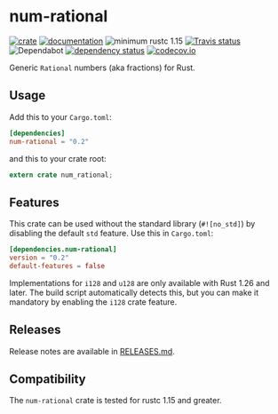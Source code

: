 # num-rational

[![crate](https://img.shields.io/crates/v/num-rational.svg)](https://crates.io/crates/num-rational)
[![documentation](https://docs.rs/num-rational/badge.svg)](https://docs.rs/num-rational)
![minimum rustc 1.15](https://img.shields.io/badge/rustc-1.15+-red.svg)
[![Travis status](https://travis-ci.org/rust-num/num-rational.svg?branch=master)](https://travis-ci.org/rust-num/num-rational)
![Dependabot](https://badgen.net/dependabot/dependabot/dependabot-core/?icon=dependabot)
[![dependency status](https://deps.rs/repo/github/maxbla/num-rational/status.svg)](https://deps.rs/repo/github/github/maxbla/num-rational)
[![codecov.io](http://codecov.io/github/rust-num/num-rational/coverage.svg?branch=master)](http://codecov.io/github/rust-num/num-rational?branch=master)

Generic `Rational` numbers (aka fractions) for Rust.

## Usage

Add this to your `Cargo.toml`:

```toml
[dependencies]
num-rational = "0.2"
```

and this to your crate root:

```rust
extern crate num_rational;
```

## Features

This crate can be used without the standard library (`#![no_std]`) by disabling
the default `std` feature.  Use this in `Cargo.toml`:

```toml
[dependencies.num-rational]
version = "0.2"
default-features = false
```

Implementations for `i128` and `u128` are only available with Rust 1.26 and
later.  The build script automatically detects this, but you can make it
mandatory by enabling the `i128` crate feature.

## Releases

Release notes are available in [RELEASES.md](RELEASES.md).

## Compatibility

The `num-rational` crate is tested for rustc 1.15 and greater.
